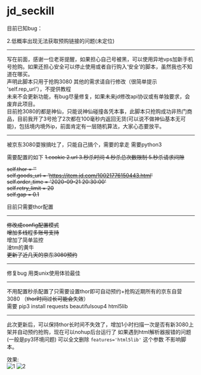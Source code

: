 # jd_seckill

目前已知bug：

2.低概率出现无法获取预购链接的问题(未定位)

-----

写在前面，感谢一位老哥提醒，如果担心自己号被黑，可以使用异地vps加新手机号抢购。如果还担心安全可以停止使用或者自行购入‘安全’的脚本，虽然我也不知道在哪买。  
声明此脚本只用于抢购3080 其他的需求请自行修改（很简单提示 'self.rep_url'），不提供教程  
未来不会更新功能，有bug尽量修复，如果未来jd修改api协议或有单独要求，会废弃此项目。  
目前抢3080的都是神仙，只能说神仙碰撞各凭本事，此脚本只抢购成功非热门商品，目前我开了3号抢了2次都在100毫秒内返回无货(可以说不做神仙基本无可能)，包括境内境外ip，前面肯定有一层随机算法，大家心态要放平。  

-----
被京东3080耍猴搞吐了，只能自己搞个，需要的拿走
需要python3

需要配置的如下
        ~~1.cookie 2.url 3.秒杀时间 4.秒杀总次数限制 5.秒杀请求间隙~~
        
 ~~self.thor = ''~~  
 ~~self.goods_url = 'https://item.jd.com/10021776150443.html'~~  
 ~~self.order_time = '2020-09-21 20:30:00'~~  
 ~~self.retry_limit = 20~~  
 ~~self.gap = 0.1~~  
        
目前只需要thor配置

-----

~~修改成config配置模式~~  
~~增加多线程多账号支持~~  
增加了简单监控  
淦tm的黄牛  
~~更新了近几天的京东3080预约~~  

-----

修复bug 用类unix使用体验最佳


-----

不用配置秒杀配置了只需要设置thor即可自动预约+抢购近期所有的京东自营3080 （~~thor时间过长可能会失效~~）  
需要 pip3 install requests beautifulsoup4 html5lib

-----
此次更新后，可以保持thor长时间不失效了，增加1小时扫描一次是否有新3080上架并自动预约抢购，现在可以nohup后台运行了
如果遇到html解析器报错的问题(一般是py3环境问题) 可以全文删除 `features='html5lib'` 这个参数 不影响脚本。  

效果:  
![1](https://github.com/ghwswywps/jd_seckill/blob/master/run.png?raw=true)
![2](https://github.com/ghwswywps/jd_seckill/blob/master/to.png?raw=true)
